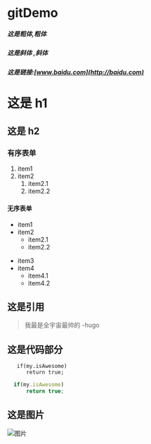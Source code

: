 # gitDemo

##### 这是**粗体**,__粗体__

##### 这是*斜体* ,_斜体_
##### 这是链接:[www.baidu.com](http://baidu.com)
# 这是 h1
## 这是 h2
### 有序表单
1. item1
2. item2
   1. item2.1
   2. item2.2
 

#### 无序表单
* item1
* item2
  * item2.1
  * item2.2
- item3
- item4
  - item4.1
  - item4.2

## 这是引用
> 我最是全宇宙最帅的
> -hugo

## 这是代码部分
```
   if(my.isAwesome)
      return true;
```

```javascript
  if(my.isAwesome)
      return true;
```

## 这是图片
![图片](https://octodex.github.com/images/yaktocat.png)


